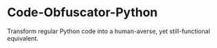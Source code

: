 # Code-Obfuscator-Python
Transform regular Python code into a human-averse, yet still-functional equivalent.
